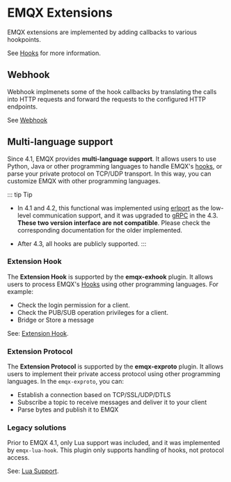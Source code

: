 # EMQX Extensions

EMQX extensions are implemented by adding callbacks to various hookpoints.

See [Hooks](hooks.md) for more information.

## Webhook

Webhook implmenets some of the hook callbacks by translating the calls into
HTTP requests and forward the requests to the configured HTTP endpoints.

See [Webhook](webhook)

## Multi-language support

Since 4.1, EMQX provides **multi-language support**. It allows users to use Python, Java or other programming languages to handle EMQX's [hooks](./hooks.md), or parse your private protocol on TCP/UDP transport. In this way, you can customize EMQX with other programming languages.

::: tip Tip

- In 4.1 and 4.2, this functional was implemented using [erlport](https://github.com/emqx/erlport) as the low-level communication support, and it was upgraded to [gRPC](https://grpc.io) in the 4.3. **These two version interface are not compatible**. Please check the corresponding documentation for the older implemented.

- After 4.3, all hooks are publicly supported.
:::


### Extension Hook

The **Extension Hook** is supported by the **emqx-exhook** plugin. It allows users to process EMQX's [Hooks](hooks.md) using other programming languages. For example:

- Check the login permission for a client.
- Check the PUB/SUB operation privileges for a client.
- Bridge or Store a message

See: [Extension Hook](lang-exhook.md).

### Extension Protocol

The **Extension Protocol** is supported by the **emqx-exproto** plugin. It allows users to implement their private access protocol using other programming languages. In the `emqx-exproto`, you can:

- Establish a connection based on TCP/SSL/UDP/DTLS 
- Subscribe a topic to receive messages and deliver it to your client
- Parse bytes and publish it to EMQX


### Legacy solutions

Prior to EMQX 4.1, only Lua support was included, and it was implemented by `emqx-lua-hook`. This plugin only supports handling of hooks, not protocol access.

See: [Lua Support](lang-lua.md).
